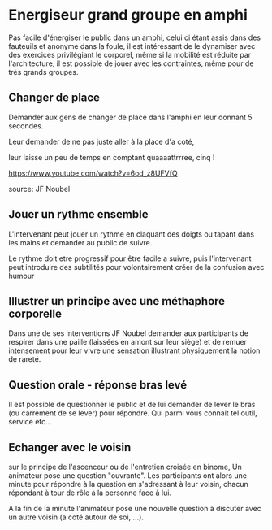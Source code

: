 <!--

---
title: Energiseurs de grands groupes en amphi
description: Une liste de formats pour dynamiser des grands groupes dans le cadre contraint d'un amphithéatre.
image_url: 
---

-->


# Energiseur grand groupe en amphi

Pas facile d'énergiser le public dans un amphi, celui ci étant assis dans des fauteuils et anonyme dans la foule, il est intéressant de le dynamiser avec des exercices privilégiant le corporel, même si la mobilité est réduite par l'architecture, il est possible de jouer avec les contraintes, même pour de très grands groupes.


## Changer de place

Demander aux gens de changer de place dans l'amphi en leur donnant 5 secondes. 

Leur demander de ne pas juste aller à la place d'a coté, 

leur laisse un peu de temps en comptant quaaaattrrree, cinq !

https://www.youtube.com/watch?v=6od_z8UFVfQ

source: JF Noubel

## Jouer un rythme ensemble

L'intervenant peut jouer un rythme en claquant des doigts ou tapant dans les mains et demander au public de suivre. 

Le rythme doit etre progressif pour être facile a suivre, puis l'intervenant peut introduire des subtilités pour volontairement créer de la confusion avec humour

## Illustrer un principe avec une méthaphore corporelle

Dans une de ses interventions JF Noubel demander aux participants de respirer dans une paille (laissées en amont sur leur siège) et de remuer intensement pour leur vivre une sensation illustrant physiquement la notion de rareté.

## Question orale - réponse bras levé

Il est possible de questionner le public et de lui demander de lever le bras (ou carrement de se lever) pour répondre. Qui parmi vous connait tel outil, service etc...

## Echanger avec le voisin

sur le principe de l'ascenceur ou de l'entretien croisée en binome, Un animateur pose une question "ouvrante". Les participants ont alors une minute pour répondre à la question en s'adressant à leur voisin, chacun répondant à tour de rôle à la personne face à lui.

A la fin de la minute l'animateur pose une nouvelle question à discuter avec un autre voisin (a coté autour de soi, ...).
